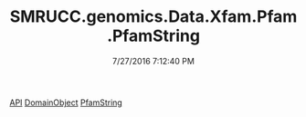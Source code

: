 ﻿---
title: SMRUCC.genomics.Data.Xfam.Pfam.PfamString
date: 7/27/2016 7:12:40 PM
---

[API](T-SMRUCC.genomics.Data.Xfam.Pfam.PfamString.API.html)
[DomainObject](T-SMRUCC.genomics.Data.Xfam.Pfam.PfamString.DomainObject.html)
[PfamString](T-SMRUCC.genomics.Data.Xfam.Pfam.PfamString.PfamString.html)
